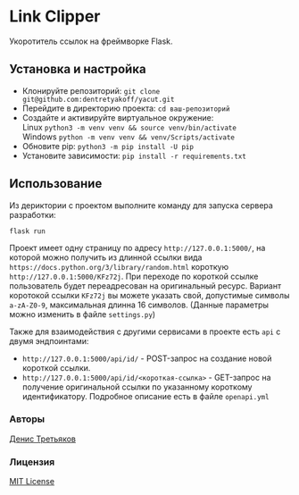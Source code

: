# Link Clipper
Укоротитель ссылок на фреймворке Flask.

## Установка и настройка
- Клонируйте репозиторий: `git clone git@github.com:dentretyakoff/yacut.git`
- Перейдите в директорию проекта: `cd ваш-репозиторий`
- Создайте и активируйте виртуальное окружение:\
  Linux `python3 -m venv venv && source venv/bin/activate`\
  Windows `python -m venv venv && venv/Scripts/activate`
- Обновите pip: `python3 -m pip install -U pip`
- Установите зависимости: `pip install -r requirements.txt`

## Использование
Из дериктории с проектом выполните команду для запуска сервера разработки:
```
flask run
```
Проект имеет одну страницу по адресу `http://127.0.0.1:5000/`, на которой можно получить из длинной ссылки вида `https://docs.python.org/3/library/random.html` короткую `http://127.0.0.1:5000/KFz72j`. При переходе по короткой ссылке пользователь будет переадресован на оригинальный ресурс.
Вариант коротокой ссылки `KFz72j` вы можете указать свой, допустимые символы `a-zA-Z0-9`, максимальная длинна 16 символов. (Данные параметры можно изменить в файле `settings.py`)

Также для взаимодействия с другими сервисами в проекте есть `api` с двумя эндпоинтами:
- `http://127.0.0.1:5000/api/id/` - POST-запрос на создание новой короткой ссылки.
- `http://127.0.0.1:5000/api/id/<короткая-ссылка>` - GET-запрос на получение оригинальной ссылки по указанному короткому идентификатору.
Подробное описание есть в файле `openapi.yml`



### Авторы
[Денис Третьяков](https://github.com/dentretyakoff)
### Лицензия
[MIT License](https://opensource.org/licenses/MIT)
